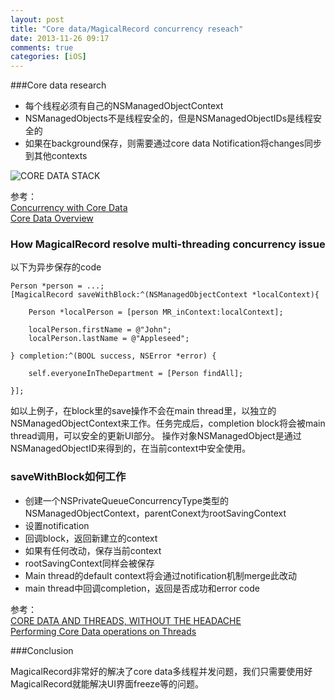 ```yaml
---
layout: post
title: "Core data/MagicalRecord concurrency reseach"
date: 2013-11-26 09:17
comments: true
categories: [iOS]
---
```


###Core data research


* 每个线程必须有自己的NSManagedObjectContext
* NSManagedObjects不是线程安全的，但是NSManagedObjectIDs是线程安全的
* 如果在background保存，则需要通过core data Notification将changes同步到其他contexts

<!--more-->

![CORE DATA STACK](http://imsg.github.com/images/2013/core-data-stack-complex.png)

参考：  
[Concurrency with Core Data](https://developer.apple.com/library/ios/documentation/cocoa/conceptual/CoreData/Articles/cdConcurrency.html)  
[Core Data Overview](http://www.objc.io/issue-4/core-data-overview.html)


### How MagicalRecord resolve multi-threading concurrency issue

以下为异步保存的code

```objc
Person *person = ...;
[MagicalRecord saveWithBlock:^(NSManagedObjectContext *localContext){

    Person *localPerson = [person MR_inContext:localContext];

    localPerson.firstName = @"John";
    localPerson.lastName = @"Appleseed";

} completion:^(BOOL success, NSError *error) {

    self.everyoneInTheDepartment = [Person findAll];

}];
```


如以上例子，在block里的save操作不会在main thread里，以独立的NSManagedObjectContext来工作。任务完成后，completion block将会被main thread调用，可以安全的更新UI部分。
操作对象NSManagedObject是通过NSManagedObjectID来得到的，在当前context中安全使用。


### saveWithBlock如何工作


* 创建一个NSPrivateQueueConcurrencyType类型的NSManagedObjectContext，parentConext为rootSavingContext
* 设置notification
* 回调block，返回新建立的context
* 如果有任何改动，保存当前context
* rootSavingContext同样会被保存
* Main thread的default context将会通过notification机制merge此改动
* main thread中回调completion，返回是否成功和error code


参考：  
[CORE DATA AND THREADS, WITHOUT THE HEADACHE](http://www.cimgf.com/2011/05/04/core-data-and-threads-without-the-headache/)  
[Performing Core Data operations on Threads](https://github.com/magicalpanda/MagicalRecord/blob/release/2.2/Docs/Threads.md)


###Conclusion


MagicalRecord非常好的解决了core data多线程并发问题，我们只需要使用好MagicalRecord就能解决UI界面freeze等的问题。